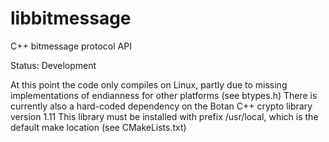 libbitmessage
=============

C++ bitmessage protocol API

Status: Development

At this point the code only compiles on Linux, partly due to missing implementations of endianness for other platforms (see btypes.h)
There is currently also a hard-coded dependency on the Botan C++ crypto library version 1.11
This library must be installed with prefix /usr/local, which is the default make location (see CMakeLists.txt)
